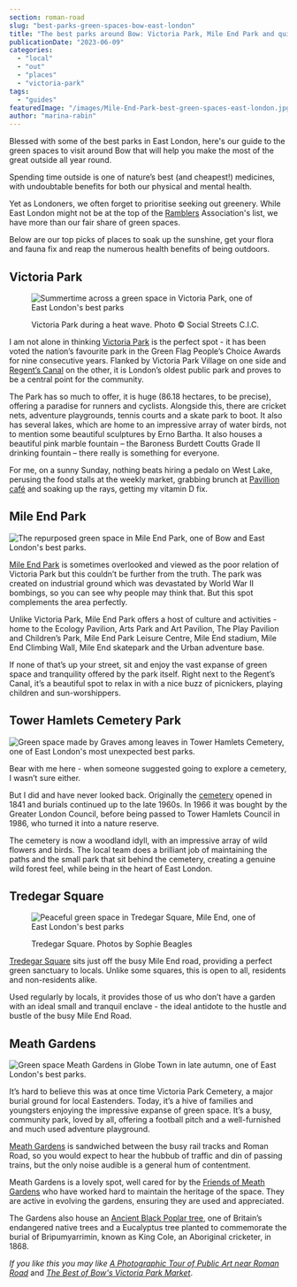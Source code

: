```yaml
---
section: roman-road
slug: "best-parks-green-spaces-bow-east-london"
title: "The best parks around Bow: Victoria Park, Mile End Park and quieter green spaces too"
publicationDate: "2023-06-09"
categories: 
  - "local"
  - "out"
  - "places"
  - "victoria-park"
tags: 
  - "guides"
featuredImage: "/images/Mile-End-Park-best-green-spaces-east-london.jpg"
author: "marina-rabin"
---
```


Blessed with some of the best parks in East London, here's our guide to the green spaces to visit around Bow that will help you make the most of the great outside all year round.

Spending time outside is one of nature’s best (and cheapest!) medicines, with undoubtable benefits for both our physical and mental health.

Yet as Londoners, we often forget to prioritise seeking out greenery. While East London might not be at the top of the [Ramblers](https://www.ramblers.org.uk/) Association's list, we have more than our fair share of green spaces.

Below are our top picks of places to soak up the sunshine, get your flora and fauna fix and reap the numerous health benefits of being outdoors.

## Victoria Park

<figure>

![Summertime across a green space in Victoria Park, one of East London's best parks ](/images/Victoria-Park-Bow-East-London-abandoned-bike-1024x683.jpg)

<figcaption>

Victoria Park during a heat wave. Photo © Social Streets C.I.C.

</figcaption>

</figure>

I am not alone in thinking [Victoria Park](https://romanroadlondon.com/victoria-park-east-london-bow/) is the perfect spot - it has been voted the nation’s favourite park in the Green Flag People’s Choice Awards for nine consecutive years. Flanked by Victoria Park Village on one side and [Regent’s Canal](https://romanroadlondon.com/regents-canal-what-to-see-do-guide/) on the other, it is London’s oldest public park and proves to be a central point for the community.

The Park has so much to offer, it is huge (86.18 hectares, to be precise), offering a paradise for runners and cyclists. Alongside this, there are cricket nets, adventure playgrounds, tennis courts and a skate park to boot. It also has several lakes, which are home to an impressive array of water birds, not to mention some beautiful sculptures by Erno Bartha. It also houses a beautiful pink marble fountain – the Baroness Burdett Coutts Grade II drinking fountain – there really is something for everyone.

For me, on a sunny Sunday, nothing beats hiring a pedalo on West Lake, perusing the food stalls at the weekly market, grabbing brunch at [Pavillion café](https://romanroadlondon.com/pavilion-victoria-park-cafe-a-sri-lankan-story/) and soaking up the rays, getting my vitamin D fix.

## Mile End Park

![The repurposed green space in Mile End Park, one of Bow and East London's best parks.](/images/Mile-End-Park-1-1024x683.jpg)

[Mile End Park](https://romanroadlondon.com/mile-end-park-history/) is sometimes overlooked and viewed as the poor relation of Victoria Park but this couldn’t be further from the truth. The park was created on industrial ground which was devastated by World War II bombings, so you can see why people may think that. But this spot complements the area perfectly.

Unlike Victoria Park, Mile End Park offers a host of culture and activities - home to the Ecology Pavilion, Arts Park and Art Pavilion, The Play Pavilion and Children’s Park, Mile End Park Leisure Centre, Mile End stadium, Mile End Climbing Wall, Mile End skatepark and the Urban adventure base.

If none of that’s up your street, sit and enjoy the vast expanse of green space and tranquility offered by the park itself. Right next to the Regent’s Canal, it’s a beautiful spot to relax in with a nice buzz of picnickers, playing children and sun-worshippers.

## Tower Hamlets Cemetery Park

![Green space made by Graves among leaves in Tower Hamlets Cemetery, one of East London's most unexpected best parks.](/images/Tower-Hamlets-Cemetery-east-london-best-parks-1024x683.jpg)

Bear with me here - when someone suggested going to explore a cemetery, I wasn’t sure either.

But I did and have never looked back. Originally the [cemetery](https://romanroadlondon.com/tower-hamlets-cemetery-park-mile-end/) opened in 1841 and burials continued up to the late 1960s. In 1966 it was bought by the Greater London Council, before being passed to Tower Hamlets Council in 1986, who turned it into a nature reserve.

The cemetery is now a woodland idyll, with an impressive array of wild flowers and birds. The local team does a brilliant job of maintaining the paths and the small park that sit behind the cemetery, creating a genuine wild forest feel, while being in the heart of East London.

## Tredegar Square

<figure>

![Peaceful green space in Tredegar Square, Mile End, one of East London's best parks](/images/Tredegar-Square-Mile-End-Terrace-1024x683.jpg)

<figcaption>

Tredegar Square. Photos by Sophie Beagles

</figcaption>

</figure>

[Tredegar Square](https://romanroadlondon.com/history-tredegar-square-mile-end/) sits just off the busy Mile End road, providing a perfect green sanctuary to locals. Unlike some squares, this is open to all, residents and non-residents alike.

Used regularly by locals, it provides those of us who don’t have a garden with an ideal small and tranquil enclave - the ideal antidote to the hustle and bustle of the busy Mile End Road.

## Meath Gardens

![Green space Meath Gardens in Globe Town in late autumn, one of East London's best parks.](/images/Meath-Gardens-Best-Parks-East-London-1024x683.jpg)

It’s hard to believe this was at once time Victoria Park Cemetery, a major burial ground for local Eastenders. Today, it’s a hive of families and youngsters enjoying the impressive expanse of green space. It’s a busy, community park, loved by all, offering a football pitch and a well-furnished and much used adventure playground.

[Meath Gardens](https://romanroadlondon.com/fanny-wilkinson-suffragette-landscape-gardener-meath-gardens/) is sandwiched between the busy rail tracks and Roman Road, so you would expect to hear the hubbub of traffic and din of passing trains, but the only noise audible is a general hum of contentment.

Meath Gardens is a lovely spot, well cared for by the [Friends of Meath Gardens](https://romanroadlondon.com/friends-meath-gardens-mile-end/) who have worked hard to maintain the heritage of the space. They are active in evolving the gardens, ensuring they are used and appreciated.

The Gardens also house an [Ancient Black Poplar tree](https://romanroadlondon.com/black-poplar-tree-meath-gardens/), one of Britain’s endangered native trees and a Eucalyptus tree planted to commemorate the burial of Bripumyarrimin, known as King Cole, an Aboriginal cricketer, in 1868.

_If you like this you may like [A Photographic Tour of Public Art near Roman Road](https://romanroadlondon.com/public-art-tour-bow-globe-town/)_ and _[The Best of Bow's Victoria Park Market](https://romanroadlondon.com/victoria-park-market/)_.


